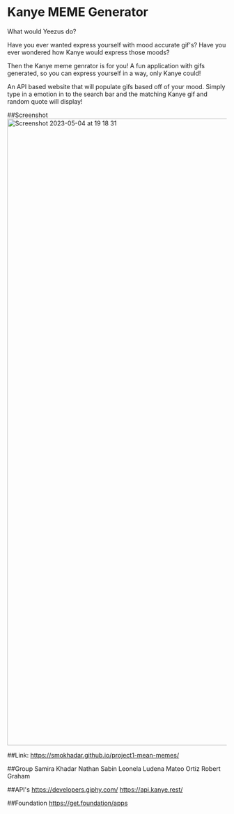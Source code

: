 # Kanye MEME Generator

What would Yeezus do?

Have you ever wanted express yourself with mood accurate gif's?
Have you ever wondered how Kanye would express those moods?

Then the Kanye meme genrator is for you! A fun application with gifs generated, so you can express yourself in a way, only Kanye could!

An API based website that will populate gifs based off of your mood. Simply type in a emotion in to the search bar and the matching Kanye gif and random quote will display!

##Screenshot
<img width="1440" alt="Screenshot 2023-05-04 at 19 18 31" src="https://user-images.githubusercontent.com/127573523/236365296-2378c67f-53c9-4db7-896a-7fff8bfb5b8a.png">

##Link: https://smokhadar.github.io/project1-mean-memes/

##Group
Samira Khadar
Nathan Sabin
Leonela Ludena
Mateo Ortiz
Robert Graham

##API's
https://developers.giphy.com/ 
https://api.kanye.rest/

##Foundation
https://get.foundation/apps
